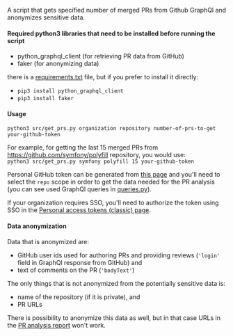 A script that gets specified number of merged PRs from Github GraphQl and anonymizes sensitive data.

#### Required python3 libraries that need to be installed before running the script
- python_graphql_client (for retrieving PR data from GitHub)
- faker (for anonymizing data)

there is a [requirements.txt](https://github.com/dragan-stepanovic/get_github_prs/blob/main/requirements.txt) file, but if you prefer to install it directly:  
- `pip3 install python_graphql_client`  
- `pip3 install faker`

#### Usage 
`python3 src/get_prs.py organization repository number-of-prs-to-get your-github-token`

For example, for getting the last 15 merged PRs from https://github.com/symfony/polyfill repository, you would use:   
`python3 src/get_prs.py symfony polyfill 15 your-github-token`

Personal GitHub token can be generated from [this page](https://github.com/settings/tokens/new) and you'll need to select the `repo` scope in order to get the data needed for the PR analysis (you can see used GraphQl queries in [queries.py](https://github.com/dragan-stepanovic/get_github_prs/blob/main/src/queries.py)).  

If your organization requires SSO, you'll need to authorize the token using SSO in the [Personal access tokens (classic) page](https://github.com/settings/tokens).

#### Data anonymization  
Data that is anonymized are:  
- GitHub user ids used for authoring PRs and providing reviews (`'login'` field in GraphQl response from GitHub) and
- text of comments on the PR (`'bodyText'`)

The only things that is not anonymized from the potentially sensitive data is:  
- name of the repository (if it is private), and
- PR URLs  

There is possibility to anonymize this data as well, but in that case URLs in the [PR analysis report](https://app.co-create.team/) won't work.
